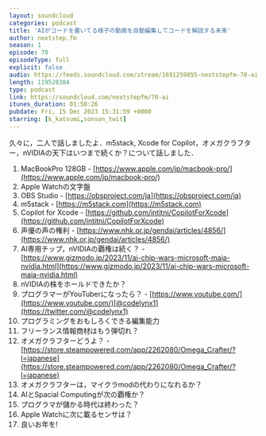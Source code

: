 ```yaml
---
layout: soundcloud
categories: podcast
title: 'AIがコードを書いてる様子の動画を自動編集してコードを解説する未来'
author: nextstep.fm
season: 1
episode: 70
episodeType: full
explicit: false
audio: https://feeds.soundcloud.com/stream/1691259855-nextstepfm-70-ai.mp3
length: 119528384
type: podcast
link: https://soundcloud.com/nextstepfm/70-ai
itunes_duration: 01:50:26
pubdate: Fri, 15 Dec 2023 15:31:59 +0000
starring: [k_katsumi,sonson_twit]
---
```


久々に，二人で話しましたよ．m5stack, Xcode for Copilot，オメガクラフター，nVIDIAの天下はいつまで続くか？について話しました．

1. MacBookPro 128GB - [https://www.apple.com/jp/macbook-pro/](https://www.apple.com/jp/macbook-pro/)
2. Apple Watchの文字盤
3. OBS Studio - [https://obsproject.com/ja](https://obsproject.com/ja)
4. m5stack - [https://m5stack.com](https://m5stack.com)
5. Copilot for Xcode - [https://github.com/intitni/CopilotForXcode](https://github.com/intitni/CopilotForXcode) 
6. 声優の声の権利 - [https://www.nhk.or.jp/gendai/articles/4856/](https://www.nhk.or.jp/gendai/articles/4856/)
7. AI専用チップ，nVIDIAの覇権は続く？ - [https://www.gizmodo.jp/2023/11/ai-chip-wars-microsoft-maia-nvidia.html](https://www.gizmodo.jp/2023/11/ai-chip-wars-microsoft-maia-nvidia.html)
8. nVIDIAの株をホールドできたか？
9. プログラマーがYouTuberになったら？ - [https://www.youtube.com/](https://www.youtube.com/)[@codelynx1](https://twitter.com/@codelynx1)
10. プログラミングをおもしろくできる編集能力
11. フリーランス情報商材はもう弾切れ？
12. オメガクラフターどうよ？ - [https://store.steampowered.com/app/2262080/Omega_Crafter/?l=japanese](https://store.steampowered.com/app/2262080/Omega_Crafter/?l=japanese)
13. オメガクラフターは，マイクラmodの代わりになれるか？
14. AIとSpacial Computingが次の覇権か？
15. プログラマが儲かる時代は終わった？
16. Apple Watchに次に載るセンサは？
17. 良いお年を!
